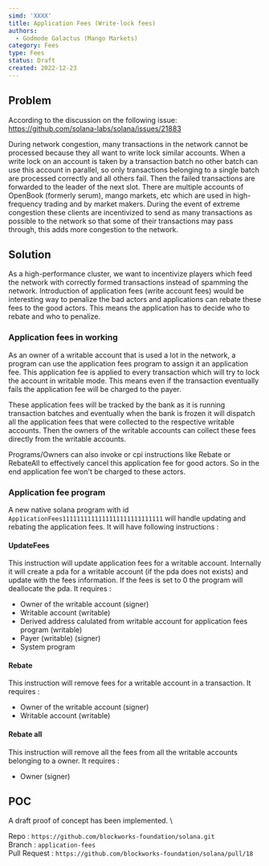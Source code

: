 ```yaml
---
simd: 'XXXX'
title: Application Fees (Write-lock fees)
authors:
  - Godmode Galactus (Mango Markets)
category: Fees
type: Fees
status: Draft
created: 2022-12-23
---
```


## Problem

According to the discussion on the following issue:
https://github.com/solana-labs/solana/issues/21883

During network congestion, many transactions in the network cannot be processed because they all want to write lock similar accounts. When a write lock on an account is taken by a transaction batch no other batch can use this account in parallel, so only transactions belonging to a single batch are processed correctly and all others fail. Then the failed transactions are forwarded to the leader of the next slot. There are multiple accounts of OpenBook (formerly serum), mango markets, etc which are used in high-frequency trading and by market makers. During the event of extreme congestion these clients are incentivized to send as many transactions as possible to the network so that some of their transactions may pass through, this adds more congestion to the network.

## Solution

As a high-performance cluster, we want to incentivize players which feed the network with correctly formed transactions instead of spamming the network. Introduction of application fees (write account fees) would be interesting way to penalize the bad actors and applications can rebate these fees to the good actors. This means the application has to decide who to rebate and who to penalize.

### Application fees in working

As an owner of a writable account that is used a lot in the network, a program can use the application fees program to assign it an application fee. This application fee is applied to every transaction which will try to lock the account in writable mode. This means even if the transaction eventually fails the application fee will be charged to the payer.

These application fees will be tracked by the bank as it is running transaction batches and eventually when the bank is frozen it will dispatch all the application fees that were collected to the respective writable accounts. Then the owners of the writable accounts can collect these fees directly from the writable accounts.

Programs/Owners can also invoke or cpi instructions like Rebate or RebateAll to effectively cancel this application fee for good actors. So in the end application fee won't be charged to these actors. 

### Application fee program

A new native solana program with id `App1icationFees1111111111111111111111111111` will handle updating and rebating the application fees. It will have following instructions : 

#### UpdateFees
This instruction will update application fees for a writable account. Internally it will create a pda for a writable account (if the pda does not exists) and update with the fees information. If the fees is set to 0 the program will deallocate the pda.
It requires : 
* Owner of the writable account (signer)
* Writable account (writable)
* Derived address calulated from writable account for application fees program (writable)
* Payer (writable) (signer)
* System program


#### Rebate
This instruction will remove fees for a writable account in a transaction.
It requires : 
* Owner of the writable account (signer)
* Writable account (writable)

#### Rebate all
This instruction will remove all the fees from all the writable accounts belonging to a owner.
It requires :
* Owner (signer)


## POC
A draft proof of concept has been implemented. \

Repo : `https://github.com/blockworks-foundation/solana.git` \
Branch : `application-fees` \
Pull Request : `https://github.com/blockworks-foundation/solana/pull/18` 